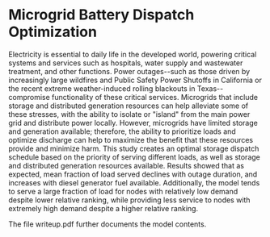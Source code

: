 # Microgrid Battery Dispatch Optimization

Electricity is essential to daily life in the developed world, powering critical systems and services such as
hospitals, water supply and wastewater treatment, and other functions. Power outages--such as those
driven by increasingly large wildfires and Public Safety Power Shutoffs in California or the recent
extreme weather-induced rolling blackouts in Texas--compromise functionality of these critical services.
Microgrids that include storage and distributed generation resources can help alleviate some of these
stresses, with the ability to isolate or "island" from the main power grid and distribute power locally.
However, microgrids have limited storage and generation available; therefore, the ability to prioritize
loads and optimize discharge can help to maximize the benefit that these resources provide and minimize
harm. This study creates an optimal storage dispatch schedule based on the priority of serving different
loads, as well as storage and distributed generation resources available. Results showed that as expected,
mean fraction of load served declines with outage duration, and increases with diesel generator fuel
available. Additionally, the model tends to serve a large fraction of load for nodes with relatively low
demand despite lower relative ranking, while providing less service to nodes with extremely high demand
despite a higher relative ranking.

The file writeup.pdf further documents the model contents. 
